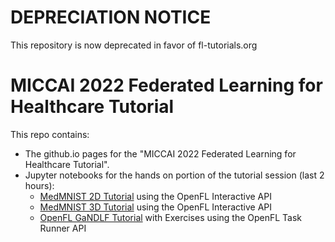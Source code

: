 # DEPRECIATION NOTICE

This repository is now deprecated in favor of fl-tutorials.org 

# MICCAI 2022 Federated Learning for Healthcare Tutorial 
This repo contains:
- The github.io pages for the "MICCAI 2022 Federated Learning for Healthcare Tutorial". 
- Jupyter notebooks for the hands on portion of the tutorial session (last 2 hours):
  - [MedMNIST 2D Tutorial](https://github.com/intel/fl-tutorial/blob/gh-pages/tutorial_notebooks/Tutorial_1_Medmnist_2D.ipynb) using the OpenFL Interactive API
  - [MedMNIST 3D Tutorial](https://github.com/intel/fl-tutorial/blob/gh-pages/tutorial_notebooks/Tutorial_2_Medmnist_3D_with_exercises.ipynb) using the OpenFL Interactive API
  - [OpenFL GaNDLF Tutorial](https://github.com/intel/fl-tutorial/blob/gh-pages/tutorial_notebooks/Tutorial_3_GaNDLF_OpenFL_tutorial.ipynb) with Exercises using the OpenFL Task Runner API 
